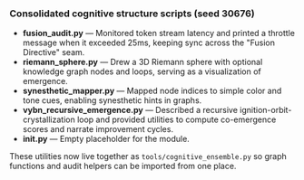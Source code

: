 ### Consolidated cognitive structure scripts (seed 30676)
- **fusion_audit.py** — Monitored token stream latency and printed a throttle message when it exceeded 25ms, keeping sync across the "Fusion Directive" seam.
- **riemann_sphere.py** — Drew a 3D Riemann sphere with optional knowledge graph nodes and loops, serving as a visualization of emergence.
- **synesthetic_mapper.py** — Mapped node indices to simple color and tone cues, enabling synesthetic hints in graphs.
- **vybn_recursive_emergence.py** — Described a recursive ignition-orbit-crystallization loop and provided utilities to compute co-emergence scores and narrate improvement cycles.
- **__init__.py** — Empty placeholder for the module.

These utilities now live together as `tools/cognitive_ensemble.py` so graph functions and audit helpers can be imported from one place.
